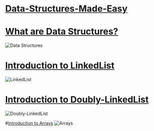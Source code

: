 # [Data-Structures-Made-Easy](https://java-jedi.medium.com/list/data-structures-85ca8f17c913)

# [What are Data Structures?](https://java-jedi.medium.com/introduction-to-data-structures-eeb60d2fc50f)
![Data Structures](https://miro.medium.com/max/1400/1*WYWzSDo9dTHyFjnjxuMC3w.png)

# [Introduction to LinkedList](https://java-jedi.medium.com/what-is-a-linkedlist-28e637fcfe9c)
![LinkedList](https://miro.medium.com/max/1400/1*pGE3hygnt-70SJ5gJqYkcg.png)

# [Introduction to Doubly-LinkedList](https://java-jedi.medium.com/what-is-a-doubly-linkedlist-4907d48f1dad)
![Doubly-LinkedList](https://miro.medium.com/max/1400/1*p8qQ48GASuEyB6dpmpEbOA.png)

#[Introduction to Arrays](https://java-jedi.medium.com/what-is-an-array-b6cd0e08f248)
![Arrays](https://miro.medium.com/max/1400/1*2wQoufBXAjvHlvyH8sl9eQ.png)